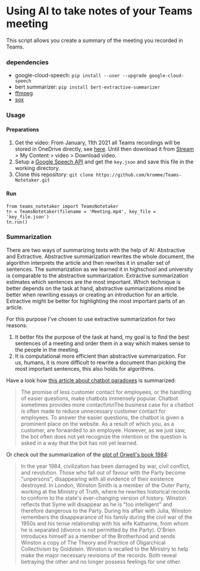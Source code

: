 # Using AI to take notes of your Teams meeting
This script allows you create a summary of the meeting you recorded in Teams. 



### dependencies
* google-cloud-speech: `pip install --user --upgrade google-cloud-speech` 
* bert summarizer: `pip install bert-extractive-summarizer`
* [ffmpeg](https://github.com/BtbN/FFmpeg-Builds/releases)    
* [sox](https://sourceforge.net/projects/sox/files/latest/download)


### Usage

#### Preparations
1. Get the video: From January, 11th 2021 all Teams recordings will be stored in OneDrive directly, see [here](https://docs.microsoft.com/en-gb/MicrosoftTeams/tmr-meeting-recording-change). Until then download it from [Stream](https://web.microsoftstream.com/) > My Content > video > Download video.
2. Setup a [Google Speech API](https://cloud.google.com/docs/authentication/getting-started) and get the `key.json` and save this file in the working directory.
3. Clone this repository: `git clone https://github.com/kromme/Teams-Notetaker.git`

#### Run
```
from teams_notetaker import TeamsNotetaker
tn = TeamsNotetaker(filename = 'Meeting.mp4', key_file = 'key_file.json')
tn.run()
```


### Summarization
There are two ways of summarizing texts with the help of AI: Abstractive and Extractive. Abstractive summarization rewrites the whole document, the algorithm interprets the article and then rewrites it in smaller set of sentences. The summarization as we learned it in highschool and university is comparable to the abstractive summarization. Extractive summarization estimates which sentences are the most important. Which technique is better depends on the task at hand, abstractive summarizations mind be better when rewriting essays or creating an introduction for an article. Extractive might be better for highlighting the most important parts of an article.  

For this purpose I've chosen to use extractive summarization for two reasons:
1. It better fits the purpose of the task at hand, my goal is to find the best sentences of a meeting and order them in a way which makes sense to the people in the meeting.  
2. It is computational more efficient than abstractive summarization. For us, humans, it is more difficult to rewrite a document than picking the most important sentences, this also holds for algorithms.  


Have a look how [this article about chatbot paradoxes](https://tailo.nl/chatbotparadox/) is summarized:
> The promise of less customer contact for employees, or the handling of easier questions, make chatbots immensely popular. Chatbot sometimes provides more contact\n\nThe business case for a chatbot is often made to reduce unnecessary customer contact for employees. To answer the easier questions, the chatbot is given a prominent place on the website. As a result of which you, as a customer, are forwarded to an employee. However, as we just saw, the bot often does not yet recognize the intention or the question is asked in a way that the bot has not yet learned.

Or check out the summarization of the [plot of Orwell's book 1984](https://en.wikipedia.org/wiki/Nineteen_Eighty-Four):
> In the year 1984, civilization has been damaged by war, civil conflict, and revolution. Those who fall out of favour with the Party become "unpersons", disappearing with all evidence of their existence destroyed. In London, Winston Smith is a member of the Outer Party, working at the Ministry of Truth, where he rewrites historical records to conform to the state\'s ever-changing version of history. Winston reflects that Syme will disappear as he is "too intelligent" and therefore dangerous to the Party. During his affair with Julia, Winston remembers the disappearance of his family during the civil war of the 1950s and his tense relationship with his wife Katharine, from whom he is separated (divorce is not permitted by the Party). O\'Brien introduces himself as a member of the Brotherhood and sends Winston a copy of The Theory and Practice of Oligarchical Collectivism by Goldstein. Winston is recalled to the Ministry to help make the major necessary revisions of the records. Both reveal betraying the other and no longer possess feelings for one other.